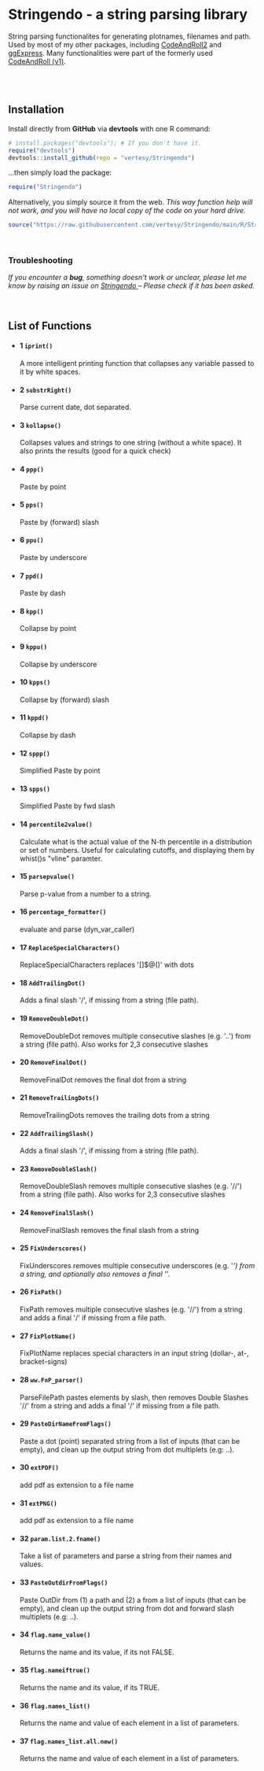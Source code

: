 # Stringendo - a string parsing library

String parsing functionalites for generating plotnames, filenames and path. Used by most of my other packages, including [CodeAndRoll2](https://github.com/vertesy/CodeAndRoll2) and [ggExpress](https://github.com/vertesy/ggExpress). 
Many functionalities were part of the formerly used [CodeAndRoll (v1)](https://github.com/vertesy/CodeAndRoll).



<br><br>

## Installation

Install directly from **GitHub** via **devtools** with one R command:

```R
# install.packages("devtools"); # If you don't have it.
require("devtools")
devtools::install_github(repo = "vertesy/Stringendo")
```

...then simply load the package:

```R
require("Stringendo")
```

Alternatively, you simply source it from the web. 
*This way function help will not work, and you will have no local copy of the code on your hard drive.*

```R
source("https://raw.githubusercontent.com/vertesy/Stringendo/main/R/Stringendo.R")
```

<br>

### Troubleshooting

*If you encounter a **bug**, something doesn't work or unclear, please let me know by raising an issue on [Stringendo ](https://github.com/vertesy/Stringendo/issues) – Please check if it has been asked.*

<br>

## List of Functions

- #### 1 `iprint()`

  A more intelligent printing function that collapses any variable passed to it by white spaces.

- #### 2 `substrRight()`

  Parse current date, dot separated.

- #### 3 `kollapse()`

  Collapses values and strings to one string (without a white space).  It also prints the results (good for a quick check)

- #### 4 `ppp()`

  Paste by point

- #### 5 `pps()`

  Paste by (forward) slash

- #### 6 `ppu()`

  Paste by underscore

- #### 7 `ppd()`

  Paste by dash

- #### 8 `kpp()`

  Collapse by point

- #### 9 `kppu()`

  Collapse by underscore

- #### 10 `kpps()`

  Collapse by (forward) slash

- #### 11 `kppd()`

  Collapse by dash

- #### 12 `sppp()`

  Simplified Paste by point

- #### 13 `spps()`

  Simplified Paste by fwd slash

- #### 14 `percentile2value()`

  Calculate what is the actual value of the N-th percentile in a distribution or set of numbers. Useful for calculating cutoffs, and displaying them by whist()s "vline" paramter.

- #### 15 `parsepvalue()`

  Parse p-value from a number to a string.

- #### 16 `percentage_formatter()`

  evaluate and parse (dyn_var_caller)

- #### 17 `ReplaceSpecialCharacters()`

  ReplaceSpecialCharacters replaces '[]$@()' with dots

- #### 18 `AddTrailingDot()`

  Adds a final slash '/', if missing from a string (file path).

- #### 19 `RemoveDoubleDot()`

  RemoveDoubleDot removes multiple consecutive slashes (e.g. '..') from a string (file path). Also works for 2,3 consecutive slashes

- #### 20 `RemoveFinalDot()`

  RemoveFinalDot removes the final dot from a string

- #### 21 `RemoveTrailingDots()`

  RemoveTrailingDots removes the trailing dots from a string

- #### 22 `AddTrailingSlash()`

  Adds a final slash '/', if missing from a string (file path).

- #### 23 `RemoveDoubleSlash()`

  RemoveDoubleSlash removes multiple consecutive slashes (e.g. '//') from a string (file path). Also works for 2,3 consecutive slashes

- #### 24 `RemoveFinalSlash()`

  RemoveFinalSlash removes the final slash from a string

- #### 25 `FixUnderscores()`

  FixUnderscores removes multiple consecutive underscores (e.g. '_') from a string, and optionally also removes a final '_'.

- #### 26 `FixPath()`

  FixPath removes multiple consecutive slashes (e.g. '//') from a string and adds a final '/' if missing from a file path.

- #### 27 `FixPlotName()`

  FixPlotName replaces special characters in an input string (dollar-, at-, bracket-signs)

- #### 28 `ww.FnP_parser()`

  ParseFilePath pastes elements by slash, then removes Double Slashes '//' from a string and adds a final '/' if missing from a file path.

- #### 29 `PasteDirNameFromFlags()`

  Paste a dot (point) separated string from a list of inputs (that can be empty), and clean up the output string from dot multiplets (e.g: ..).

- #### 30 `extPDF()`

  add pdf as extension to a file name

- #### 31 `extPNG()`

  add pdf as extension to a file name

- #### 32 `param.list.2.fname()`

  Take a list of parameters and parse a string from their names and values.

- #### 33 `PasteOutdirFromFlags()`

  Paste OutDir from (1) a path and (2) a from a list of inputs (that can be empty), and clean up the output string from dot and forward slash multiplets (e.g: ..).

- #### 34 `flag.name_value()`

  Returns the name and its value, if its not FALSE.

- #### 35 `flag.nameiftrue()`

  Returns the name and its value, if its TRUE.

- #### 36 `flag.names_list()`

  Returns the name and value of each element in a list of parameters.

- #### 37 `flag.names_list.all.new()`

  Returns the name and value of each element in a list of parameters.

